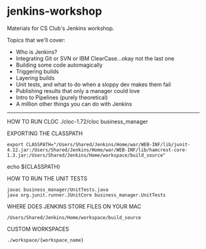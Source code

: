 # jenkins-workshop
Materials for CS Club's Jenkins workshop. 

Topics that we'll cover: 
- Who is Jenkins?
- Integrating Git or SVN or IBM ClearCase...okay not the last one
- Building some code automagically
- Triggering builds 
- Layering builds
- Unit tests, and what to do when a sloppy dev makes them fail 
- Publishing results that only a manager could love
- Intro to Pipelines (purely theoretical)
- A million other things you can do with Jenkins

___________________________________________________________________________________________________

HOW TO RUN CLOC
    ./cloc-1.72/cloc business_manager

EXPORTING THE CLASSPATH

    export CLASSPATH="/Users/Shared/Jenkins/Home/war/WEB-INF/lib/junit-4.12.jar:/Users/Shared/Jenkins/Home/war/WEB-INF/lib/hamcrest-core-1.3.jar:/Users/Shared/Jenkins/Home/workspace/build_source"

echo ${CLASSPATH}

HOW TO RUN THE UNIT TESTS

    javac business_manager/UnitTests.java
    java org.junit.runner.JUnitCore business_manager.UnitTests

WHERE DOES JENKINS STORE FILES ON YOUR MAC

    /Users/Shared/Jenkins/Home/workspace/build_source

CUSTOM WORKSPACES

    ./workspace/{workspace_name}
